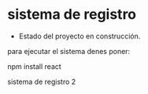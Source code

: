 <h1>sistema de registro</h1>

- Estado del proyecto en construcción.

para ejecutar el sistema denes poner:

npm install react

sistema de registro 2
